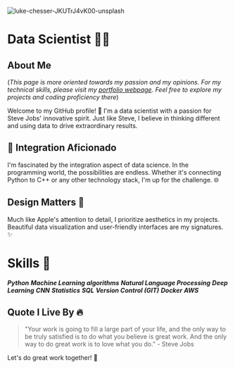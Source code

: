 ![luke-chesser-JKUTrJ4vK00-unsplash](https://github.com/codedestructed007/codedestructed007/assets/55931484/5ec3b46f-a49b-44ec-8361-fbba6e85023b)


#  Data Scientist 👨‍💻

## About Me 
(*This page is more oriented towards my passion and my opinions. For my technical skills, please visit my [portfolio webpage](https://codedestructed007.github.io/Portfolio/). Feel free to explore my projects and coding proficiency there*)

Welcome to my GitHub profile! 🚀 I'm a data scientist with a passion for Steve Jobs' innovative spirit. Just like Steve, I believe in thinking different and using data to drive extraordinary results.

## 🤝 Integration Aficionado

I'm fascinated by the integration aspect of data science. In the programming world, the possibilities are endless. Whether it's connecting Python to C++ or any other technology stack, I'm up for the challenge. 🌐


## Design Matters 🎨

Much like Apple's attention to detail, I prioritize aesthetics in my projects. Beautiful data visualization and user-friendly interfaces are my signatures. ✨

# Skills 🚀

 ***Python***
 ***Machine Learning algorithms***
 ***Natural Language Processing***
 ***Deep Learning***
 ***CNN***
 ***Statistics***
 ***SQL***
 ***Version Control (GIT)***
 ***Docker***
 ***AWS***











## Quote I Live By 🔥

> "Your work is going to fill a large part of your life, and the only way to be truly satisfied is to do what you believe is great work. And the only way to do great work is to love what you do." - Steve Jobs

Let's do great work together! 🌟
</div>

